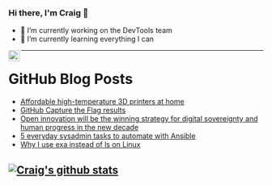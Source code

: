 ### Hi there, I'm Craig 👋

<!--
**CraigTeelFugro/CraigTeelFugro** is a ✨ _special_ ✨ repository because its `README.md` (this file) appears on your GitHub profile.

Here are some ideas to get you started:
-->

- 🔭 I’m currently working on the DevTools team
- 🌱 I’m currently learning everything I can

[<img align="left" alt="Craig Teel | LinkedIn" width="22px" src="https://cdn.jsdelivr.net/npm/simple-icons@v3/icons/linkedin.svg" />][linkedin]

---

# GitHub Blog Posts

<!-- BLOG-POST-LIST:START -->
- [Affordable high-temperature 3D printers at home](https://opensource.com/article/21/3/desktop-3d-printer)
- [GitHub Capture the Flag results](https://github.blog/2021-03-22-github-ctf-results/)
- [Open innovation will be the winning strategy for digital sovereignty and human progress in the new decade](https://github.blog/2021-03-22-open-innovation-winning-strategy-digital-sovereignty-human-progress/)
- [5 everyday sysadmin tasks to automate with Ansible](https://opensource.com/article/21/3/ansible-sysadmin)
- [Why I use exa instead of ls on Linux](https://opensource.com/article/21/3/replace-ls-exa)
<!-- BLOG-POST-LIST:END -->

## [![Craig's github stats](https://github-readme-stats.vercel.app/api?username=craigteelfugro)](https://github.com/anuraghazra/github-readme-stats)


[linkedin]: https://linkedin.com/in/craig-teel-b8786771
